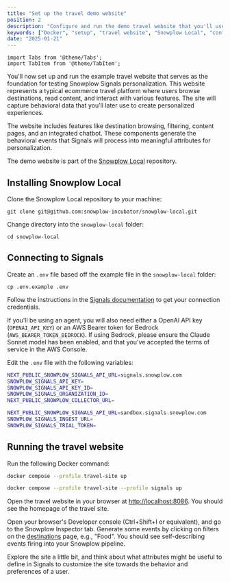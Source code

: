 ```yaml
---
title: "Set up the travel demo website"
position: 2
description: "Configure and run the demo travel website that you'll use to test Snowplow Signals personalization features."
keywords: ["Docker", "setup", "travel website", "Snowplow Local", "configuration"]
date: "2025-01-21"
---
```


```mdx-code-block
import Tabs from '@theme/Tabs';
import TabItem from '@theme/TabItem';
```

You'll now set up and run the example travel website that serves as the foundation for testing Snowplow Signals personalization. This website represents a typical ecommerce travel platform where users browse destinations, read content, and interact with various features. The site will capture behavioral data that you'll later use to create personalized experiences.

The website includes features like destination browsing, filtering, content pages, and an integrated chatbot. These components generate the behavioral events that Signals will process into meaningful attributes for personalization.

The demo website is part of the [Snowplow Local](https://github.com/snowplow-incubator/snowplow-local) repository.

<!-- TODO what Snowplow tracking is included in the demo? -->

## Installing Snowplow Local

Clone the Snowplow Local repository to your machine:

```
git clone git@github.com:snowplow-incubator/snowplow-local.git
```

Change directory into the `snowplow-local` folder:

```
cd snowplow-local
```

## Connecting to Signals

Create an `.env` file based off the example file in the `snowplow-local` folder:
```
cp .env.example .env
```

Follow the instructions in the [Signals documentation](/docs/signals/connection/) to get your connection credentials.

If you'll be using an agent, you will also need either a OpenAI API key (`OPENAI_API_KEY`) or an AWS Bearer token for Bedrock (`AWS_BEARER_TOKEN_BEDROCK`). If using Bedrock, please ensure the Claude Sonnet model has been enabled, and that you've accepted the terms of service in the AWS Console.

<!-- TODO: where do they get the collector url? why does it say next public? can they leave it as default? -->

Edit the `.env` file with the following variables:

<Tabs groupId="cloud" queryString lazy>
  <TabItem value="cdi" label="CDI" default>

```bash
NEXT_PUBLIC_SNOWPLOW_SIGNALS_API_URL=signals.snowplow.com
SNOWPLOW_SIGNALS_API_KEY=
SNOWPLOW_SIGNALS_API_KEY_ID=
SNOWPLOW_SIGNALS_ORGANIZATION_ID=
NEXT_PUBLIC_SNOWPLOW_COLLECTOR_URL=
```

  </TabItem>
  <TabItem value="sandbox" label="Sandbox">

```bash
NEXT_PUBLIC_SNOWPLOW_SIGNALS_API_URL=sandbox.signals.snowplow.com
SNOWPLOW_SIGNALS_INGEST_URL=
SNOWPLOW_SIGNALS_TRIAL_TOKEN=
```

  </TabItem>
</Tabs>

## Running the travel website

Run the following Docker command:

<Tabs groupId="cloud" queryString lazy>
  <TabItem value="cdi" label="CDI" default>

```bash
docker compose --profile travel-site up
```

  </TabItem>
  <TabItem value="sandbox" label="Sandbox">

```bash
docker compose --profile travel-site --profile signals up
```

  </TabItem>
</Tabs>

Open the travel website in your browser at [http://localhost:8086](http://localhost:8086). You should see the homepage of the travel site.

<!-- TODO image -->

Open your browser's Developer console (Ctrl+Shift+I or equivalent), and go to the Snowplow Inspector tab. Generate some events by clicking on filters on the [destinations](http://localhost:8086/destinations) page, e.g., "Food". You should see self-describing events firing into your Snowplow pipeline.

Explore the site a little bit, and think about what attributes might be useful to define in Signals to customize the site towards the behavior and preferences of a user.
